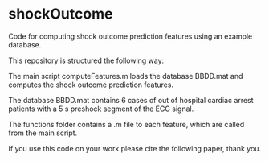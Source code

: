 # shockOutcome
Code for computing shock outcome prediction features using an example database.


This repository is structured the following way:

The main script computeFeatures.m  loads the database BBDD.mat and computes the shock outcome prediction features.

The database BBDD.mat contains 6 cases of out of hospital cardiac arrest patients with a 5 s preshock segment of the ECG signal.

The functions folder contains a .m file to each feature, which are called from the main script.

If you use this code on your work please cite the following paper, thank you.
